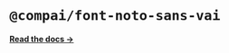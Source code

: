 # `@compai/font-noto-sans-vai`

[**Read the docs &rarr;**](https://components.ai/docs/typefaces/noto-sans-vai)
